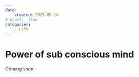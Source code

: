```yaml
---
date: 
    created: 2023-05-24
# draft:  true  
categories: 
    - Life
---
```


# Power of sub conscious mind

Coming soon